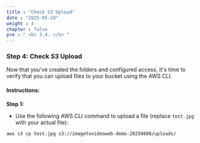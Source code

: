 ```yaml
---
title : "Check S3 Upload"
date : "2025-05-28"
weight : 4
chapter : false
pre : " <b> 3.4. </b> "
---
```


### Step 4: Check S3 Upload

Now that you've created the folders and configured access, it's time to verify that you can upload files to your bucket using the AWS CLI.

#### Instructions:

**Step 1:**  
- Use the following AWS CLI command to upload a file (replace `test.jpg` with your actual file):

```bash
aws s3 cp test.jpg s3://imagetovideoweb-demo-20250608/uploads/
